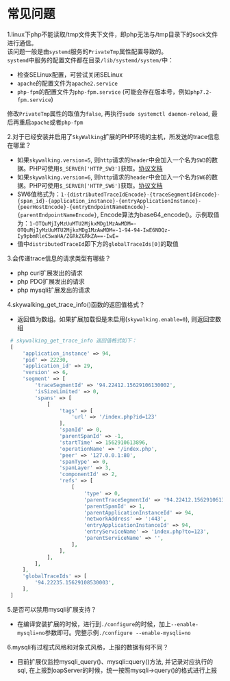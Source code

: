 # 常见问题

1.linux下php不能读取/tmp文件夹下文件，即php无法与/tmp目录下的sock文件进行通信。  
该问题一般是由`systemd`服务的`PrivateTmp`属性配置导致的。  
`systemd`中服务的配置文件都在目录`/lib/systemd/system/`中：  
 * 检查SELinux配置，可尝试关闭SELinux
 * `apache`的配置文件为`apache2.service`
 * `php-fpm`的配置文件为`php-fpm.service` (可能会存在版本号，例如`php7.2-fpm.service`)

修改`PrivateTmp`属性的取值为`false`, 再执行`sudo systemctl daemon-reload`, 最后再重启`apache`或者`php-fpm`


2.对于已经安装并启用了`SkyWalking`扩展的PHP环境的主机，所发送的trace信息在哪里？
 * 如果`skywalking.version=5`, 则`http`请求的`header`中会加入一个名为`SW3`的数据。PHP可使用`$_SERVER['HTTP_SW3']`获取。[协议文档](https://github.com/apache/skywalking/blob/master/docs/en/protocols/Skywalking-Cross-Process-Propagation-Headers-Protocol-v1.md)
 * 如果`skywalking.version=6`, 则`http`请求的`header`中会加入一个名为`SW6`的数据。PHP可使用`$_SERVER['HTTP_SW6']`获取。[协议文档](https://github.com/apache/skywalking/blob/master/docs/en/protocols/Skywalking-Cross-Process-Propagation-Headers-Protocol-v2.md)
 * SW6值格式为：`1-{distributedTraceIdEncode}-{traceSegmentIdEncode}-{span_id}-{application_instance}-{entryApplicationInstance}-{peerHostEncode}-{entryEndpointNameEncode}-{parentEndpointNameEncode}`, Encode算法为base64_encode()。示例取值为：`1-OTQuMjIyMzUuMTU2MjkxMDg1MzAwMDM=-OTQuMjIyMzUuMTU2MjkxMDg1MzAwMDM=-1-94-94-IwE6NDQz-Iy9pbmRleC5waHA/ZGRkZGRkZA==-IwE=`
 * 值中`distributedTraceId`即下方的`globalTraceIds[0]`的取值


3.会传递trace信息的请求类型有哪些？
 * php curl扩展发出的请求
 * php PDO扩展发出的请求
 * php mysqli扩展发出的请求

4.skywalking_get_trace_info()函数的返回值格式？
 * 返回值为数组。如果扩展加载但是未启用(`skywalking.enable=0`), 则返回空数组
```php
 # skywalking_get_trace_info 返回值格式如下：
 [
     'application_instance' => 94, 
     'pid' => 22230,
     'application_id' => 29,
     'version' => 6,
     'segment' => [
         'traceSegmentId' => '94.22412.15629106130002',
         'isSizeLimited' => 0,
         'spans' => [
             [
                 'tags' => [
                     'url' => '/index.php?id=123'
                 ],
                 'spanId' => 0,
                 'parentSpanId' => -1,
                 'startTime' => 1562910613896,
                 'operationName' => '/index.php',
                 'peer' => '127.0.0.1:80',
                 'spanType' => 0,
                 'spanLayer' => 3,
                 'componentId' => 2,
                 'refs' => [
                     [
                         'type' => 0,
                         'parentTraceSegmentId' => '94.22412.15629106130002',
                         'parentSpanId' => 1,
                         'parentApplicationInstanceId' => 94,
                         'networkAddress' => ':443',
                         'entryApplicationInstanceId' => 94,
                         'entryServiceName' => 'index.php?to=123',
                         'parentServiceName' => '',
                     ],
                 ],
             ],
         ],
     ],
     'globalTraceIds' => [
         '94.22235.15629108530003',
     ],
 ]
 ```
 
 5.是否可以禁用mysqli扩展支持？  
 * 在编译安装扩展的时候，进行到`./configure`的时候，加上`--enable-mysqli=no`参数即可。完整示例`./configure --enable-mysqli=no`
    
 6.mysqli有过程式风格和对象式风格，上报的数据有何不同？
 * 目前扩展仅监控mysqli_query()、mysqli::query()方法, 并记录对应执行的sql, 在上报到oapServer的时候，统一按照mysqli->query()的格式进行上报